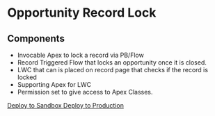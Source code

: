 # Opportunity Record Lock
 ## Components
 * Invocable Apex to lock a record via PB/Flow
 * Record Triggered Flow that locks an opportunity once it is closed.
 * LWC that can is placed on record page that checks if the record is locked
 * Supporting Apex for LWC
 * Permission set to give access to Apex Classes. 


<a href="https://githubsfdeploy-sandbox.herokuapp.com/app/githubdeploy/papaflavaflave/Opportunity-Record-Lock">
  Deploy to Sandbox
</a>

<a href="https://githubsfdeploy.herokuapp.com/app/githubdeploy/papaflavaflave/Opportunity-Record-Lock">
  Deploy to Production
</a>